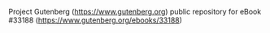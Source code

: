 Project Gutenberg (https://www.gutenberg.org) public repository for eBook #33188 (https://www.gutenberg.org/ebooks/33188)
